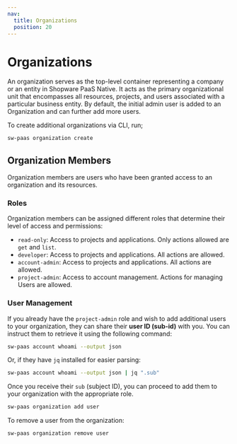 ```yaml
---
nav:
  title: Organizations
  position: 20
---
```


# Organizations

An organization serves as the top-level container representing a company or an entity in Shopware PaaS Native. It acts as the primary organizational unit that encompasses all resources, projects, and users associated with a particular business entity. By default, the initial admin user is added to an Organization and can further add more users.

To create additional organizations via CLI, run;

```sh
sw-paas organization create
```

## Organization Members

Organization members are users who have been granted access to an organization and its resources.

### Roles

Organization members can be assigned different roles that determine their level of access and permissions:

- `read-only`: Access to projects and applications. Only actions allowed are `get` and `list`.
- `developer`: Access to projects and applications. All actions are allowed.
- `account-admin`: Access to projects and applications. All actions are allowed.
- `project-admin`: Access to account management. Actions for managing Users are allowed.

### User Management

If you already have the `project-admin` role and wish to add additional users to your organization, they can share their **user ID (sub-id)** with you. You can instruct them to retrieve it using the following command:

```sh
sw-paas account whoami --output json
```

Or, if they have `jq` installed for easier parsing:

```sh
sw-paas account whoami --output json | jq ".sub"
```

Once you receive their `sub` (subject ID), you can proceed to add them to your organization with the appropriate role.

```sh
sw-paas organization add user
```

To remove a user from the organization:

```sh
sw-paas organization remove user
```

